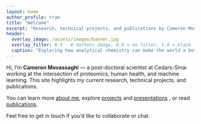 ```yaml
---
layout: home
author_profile: true
title: "Welcome"
excerpt: "Research, technical projects, and publications by Cameron Movassaghi"
header:
  overlay_image: /assets/images/banner.jpg
  overlay_filter: 0.3   # darkens image, 0.0 = no filter, 1.0 = black
  caption: "Exploring how analytical chemistry can make the world a better place."
---
```


Hi, I’m **Cameron Movassaghi** — a post-doctoral scientist at Cedars-Sinai working at the intersection of proteomics, human health, and machine learning. This site highlights my current research, technical projects, and publications.

You can learn more [about me](about), explore [projects](projects) and [presentations](presentations) , or read [publications](publications).

Feel free to get in touch if you’d like to collaborate or chat.
